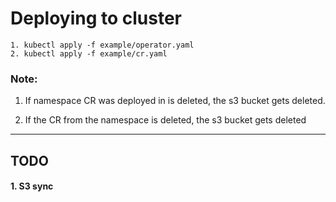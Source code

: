 # Deploying to cluster
  ```
  1. kubectl apply -f example/operator.yaml
  2. kubectl apply -f example/cr.yaml
  ```
  
  ### Note: 
  1. If namespace CR was deployed in is deleted, the s3 bucket gets deleted.
  
  2. If the CR from the namespace is deleted, the s3 bucket gets deleted
----

## TODO


#### 1. S3 sync
